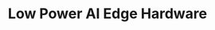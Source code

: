 ---
categories:
- bkk19
description: To Be Provided
image:
  featured: 'true'
  path: /assets/images/featured-images/bkk19/BKK19-308.png
session_attendee_num: '28'
session_id: BKK19-308
session_room: 'Keynote Room (World Ballroom BC) '
session_slot:
  end_time: '2019-04-03 14:55:00'
  start_time: '2019-04-03 14:30:00'
session_speakers:
- speaker_bio: ''
  speaker_company: Gyrfalcon Technology Inc.
  speaker_image: /assets/images/speakers/bkk19/bin-lei.jpg
  speaker_location: Silicon Valley, USA
  speaker_name: Bin Lei
  speaker_position: VP
  speaker_username: bin.lei
session_track: Arm on Arm
tag: session
tags:
- Machine Learning/AI
title: Low Power AI Edge Hardware
---